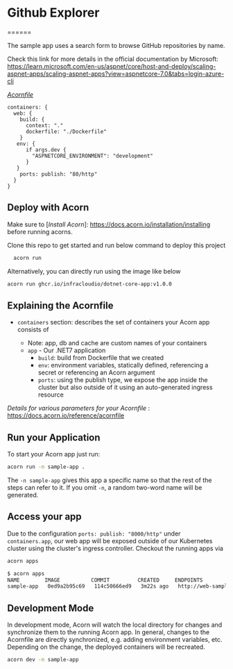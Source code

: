 # Github Explorer
======

The sample app uses a search form to browse GitHub repositories by name.

Check this link for more details in the official documentation by Microsoft: https://learn.microsoft.com/en-us/aspnet/core/host-and-deploy/scaling-aspnet-apps/scaling-aspnet-apps?view=aspnetcore-7.0&tabs=login-azure-cli


[_Acornfile_](.Acornfile)
```
containers: {
  web: {
    build: {
      context: "."
      dockerfile: "./Dockerfile"
    }
   env: {
      if args.dev { 
        "ASPNETCORE_ENVIRONMENT": "development"
      }
   }
    ports: publish: "80/http"
  }
}
```

## Deploy with Acorn

Make sure to [_Install Acorn_]: <https://docs.acorn.io/installation/installing> before running acorns. 

Clone this repo to get started and run below command to deploy this project

```bash
  acorn run
```

Alternatively, you can directly run using the image like below

```bash
acorn run ghcr.io/infracloudio/dotnet-core-app:v1.0.0

```

## Explaining the Acornfile


* `containers` section: describes the set of containers your Acorn app consists of

  * Note: app, db and cache are custom names of your containers
  * `app` - Our .NET7 application
    * `build`: build from Dockerfile that we created
    * `env`: environment variables, statically defined, referencing a secret or referencing an Acorn argument
    * `ports`: using the publish type, we expose the app inside the cluster but also outside of it using an auto-generated ingress resource

_Details for various parameters for your Acornfile_ : https://docs.acorn.io/reference/acornfile

## Run your Application

To start your Acorn app just run:

```bash
acorn run -n sample-app . 
```
The `-n sample-app` gives this app a specific name so that the rest of the steps can refer to it. If you omit `-n`, a random two-word name will be generated.

## Access your app

Due to the configuration `ports: publish: "8000/http"` under `containers.app`, our web app will be exposed outside of our Kubernetes cluster using the cluster's ingress controller. Checkout the running apps via

```bash
acorn apps
```

```bash
$ acorn apps
NAME        IMAGE          COMMIT         CREATED     ENDPOINTS                                          MESSAGE
sample-app   0ed9a2b95c69   114c50666ed9   3m22s ago   http://web-sample-app-98d916c5.local.oss-acorn.io   OK

```

## Development Mode

In development mode, Acorn will watch the local directory for changes and synchronize them to the running Acorn app. In general, changes to the Acornfile are directly synchronized, e.g. adding environment variables, etc. Depending on the change, the deployed containers will be recreated.

```bash
acorn dev -n sample-app
```






